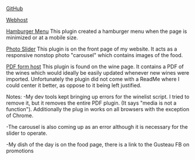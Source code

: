 
[GitHub](https://github.com/dainelle17/project_final3_riley_dainelle)

[Webhost](http://www.thedaydreamerdesigns.com/)



[Hamburger Menu](https://github.com/cssmenumaker/jQuery-Plugin-Responsive-Drop-Down)
This plugin created a hamburger menu when the page is minimized or at a mobile size. 

[Photo Slider](http://www.jqueryscript.net/slider/Responsive-Infinite-Carousel-with-jQuery-CSS3.html)
This plugin is on the front page of my website. It acts as a responsive nonstop photo "carousel" which contains images of the food. 

[PDF form host](http://jquery.malsup.com/media/misc.html
)
This plugin is found on the wine page. It contains a PDF of the wines which would ideally be easily updated whenever new wines were imported. Unfortunately the plugin did not come with a ReadMe where I could center it better, as oppose to it being left justified.  

Notes: 
-My dev tools kept bringing up errors for the winelist script. I tried to remove it, but it removes the entire PDF plugin. (It says "media is not a function"). Additionally the plug in works on all browsers with the exception of Chrome. 

-The carousel is also coming up as an error although it is necessary for the slider to operate. 

-My dish of the day is on the food page, there is a link to the Gusteau FB on promotions 
